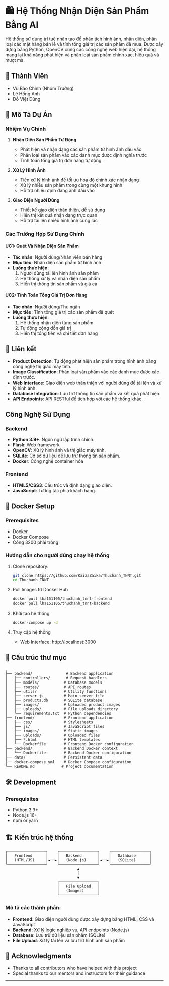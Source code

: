 # 🛍️ Hệ Thống Nhận Diện Sản Phẩm Bằng AI

Hệ thống sử dụng trí tuệ nhân tạo để phân tích hình ảnh, nhận diện, phân loại các mặt hàng bán lẻ và tính tổng giá trị các sản phẩm đã mua. Được xây dựng bằng Python, OpenCV cùng các công nghệ web hiện đại, hệ thống mang lại khả năng phát hiện và phân loại sản phẩm chính xác, hiệu quả và mượt mà.

## 👥 Thành Viên

- Vũ Bảo Chinh (Nhóm Trưởng)
- Lê Hồng Anh
- Đỗ Việt Dũng

## 📝 Mô Tả Dự Án

### Nhiệm Vụ Chính
1. **Nhận Diện Sản Phẩm Tự Động**
   - Phát hiện và nhận dạng các sản phẩm từ hình ảnh đầu vào
   - Phân loại sản phẩm vào các danh mục được định nghĩa trước
   - Tính toán tổng giá trị đơn hàng tự động

2. **Xử Lý Hình Ảnh**
   - Tiền xử lý hình ảnh để tối ưu hóa độ chính xác nhận dạng
   - Xử lý nhiều sản phẩm trong cùng một khung hình
   - Hỗ trợ nhiều định dạng ảnh đầu vào

3. **Giao Diện Người Dùng**
   - Thiết kế giao diện thân thiện, dễ sử dụng
   - Hiển thị kết quả nhận dạng trực quan
   - Hỗ trợ tải lên nhiều hình ảnh cùng lúc

### Các Trường Hợp Sử Dụng Chính

#### UC1: Quét Và Nhận Diện Sản Phẩm
- **Tác nhân**: Người dùng/Nhân viên bán hàng
- **Mục tiêu**: Nhận diện sản phẩm từ hình ảnh
- **Luồng thực hiện**:
  1. Người dùng tải lên hình ảnh sản phẩm
  2. Hệ thống xử lý và nhận diện sản phẩm
  3. Hiển thị thông tin sản phẩm và giá cả

#### UC2: Tính Toán Tổng Giá Trị Đơn Hàng
- **Tác nhân**: Người dùng/Thu ngân
- **Mục tiêu**: Tính tổng giá trị các sản phẩm đã quét
- **Luồng thực hiện**:
  1. Hệ thống nhận diện từng sản phẩm
  2. Tự động cộng dồn giá trị
  3. Hiển thị tổng tiền và chi tiết đơn hàng



## 🚀 Liên kết

- **Product Detection**: Tự động phát hiện sản phẩm trong hình ảnh bằng công nghệ thị giác máy tính.
- **Image Classification**: Phân loại sản phẩm vào các danh mục được xác định trước.
- **Web Interface**: Giao diện web thân thiện với người dùng để tải lên và xử lý hình ảnh.
- **Database Integration**: Lưu trữ thông tin sản phẩm và kết quả phát hiện.
- **API Endpoints**: API RESTful để tích hợp với các hệ thống khác.

## Công Nghệ Sử Dụng

### Backend
- **Python 3.9+**: Ngôn ngữ lập trình chính.
- **Flask**: Web framework
- **OpenCV**: Xử lý hình ảnh và thị giác máy tính.
- **SQLite**: Cơ sở dữ liệu để lưu trữ thông tin sản phẩm.
- **Docker**: Công nghệ container hóa

### Frontend
- **HTML5/CSS3**: Cấu trúc và định dạng giao diện.
- **JavaScript**: Tương tác phía khách hàng.

## 🐳 Docker Setup

### Prerequisites
- Docker
- Docker Compose
- Cổng 3200 phải trống

### Hướng dẫn cho người dùng chạy hệ thống

1. Clone repository:
   ```bash
   git clone https://github.com/KaizaZaika/Thuchanh_TNNT.git
   cd Thuchanh_TNNT
   ```

2. Pull Images từ Docker Hub
   ```bash
   docker pull lha151105/thuchanh_tnnt-frontend
   docker pull lha151105/thuchanh_tnnt-backend
   ```

3. Khởi tạo hệ thống
   ```bash
   docker-compose up -d
   ```
4. Truy cập hệ thống
   - Web Interface: http://localhost:3000

   

## 📂 Cấu trúc thư mục

```
.
├── backend/               # Backend application
│   ├── controllers/       # Request handlers
│   ├── models/           # Database models
│   ├── routes/           # API routes
│   ├── utils/            # Utility functions
│   ├── server.js         # Main server file
│   ├── products.db       # SQLite database
│   ├── images/           # Uploaded product images
│   ├── uploads/          # File uploads directory
│   └── requirements.txt  # Python dependencies
├── frontend/             # Frontend application
│   ├── css/              # Stylesheets
│   ├── js/               # JavaScript files
│   ├── images/           # Static images
│   ├── uploads/          # Uploaded files
│   ├── *.html            # HTML templates
│   └── Dockerfile        # Frontend Docker configuration
├── backend/              # Backend Docker context
│   └── Dockerfile        # Backend Docker configuration
├── data/                 # Persistent data
├── docker-compose.yml    # Docker Compose configuration
└── README.md            # Project documentation
```

## 🛠️ Development

### Prerequisites
- Python 3.9+
- Node.js 16+
- npm or yarn




## 🏗️ Kiến trúc hệ thống

```
┌─────────────────┐    ┌─────────────────┐    ┌─────────────────┐
│   Frontend      │    │   Backend       │    │   Database      │
│   (HTML/JS)     │◄──►│   (Node.js)     │◄──►│   (SQLite)      │
└─────────────────┘    └─────────────────┘    └─────────────────┘
                                ▲
                                │
                                ▼
                       ┌─────────────────┐
                       │   File Upload   │
                       │   (Images)      │
                       └─────────────────┘
```

### Mô tả các thành phần:
- **Frontend**: Giao diện người dùng được xây dựng bằng HTML, CSS và JavaScript
- **Backend**: Xử lý logic nghiệp vụ, API endpoints (Node.js)
- **Database**: Lưu trữ dữ liệu sản phẩm (SQLite)
- **File Upload**: Xử lý tải lên và lưu trữ hình ảnh sản phẩm

## 🙏 Acknowledgments

- Thanks to all contributors who have helped with this project
- Special thanks to our mentors and instructors for their guidance

---

